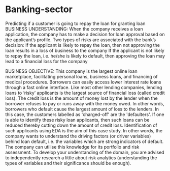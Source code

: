 # Banking-sector
Predicting if a customer is going to repay the loan for granting loan
BUSINESS UNDERSTANDING:
When the company receives a loan application, the company has to make a decision for loan approval based on the applicant’s profile. 
Two types of risks are associated with the bank’s decision:
If the applicant is likely to repay the loan, then not approving the loan results in a loss of business to the company
If the applicant is not likely to repay the loan, i.e. he/she is likely to default, then approving the loan may lead to a financial loss for the company

BUSINESS OBJECTIVE:
This company is the largest online loan marketplace, facilitating personal loans, business loans, and financing of medical procedures.
Borrowers can easily access lower interest rate loans through a fast online interface. 
Like most other lending companies, lending loans to ‘risky’ applicants is the largest source of financial loss (called credit loss). 
The credit loss is the amount of money lost by the lender when the borrower refuses to pay or runs away with the money owed. 
In other words, borrowers who default cause the largest amount of loss to the lenders.
In this case, the customers labelled as 'charged-off' are the 'defaulters'. 
If one is able to identify these risky loan applicants, then such loans can be reduced thereby cutting down the amount of credit loss.
Identification of such applicants using EDA is the aim of this case study.
In other words, the company wants to understand the driving factors (or driver variables) behind loan default, i.e. the variables which are strong indicators of default.  
The company can utilise this knowledge for its portfolio and risk assessment. 
To develop your understanding of the domain, you are advised to independently research a little about risk analytics (understanding the types of variables and their significance should be enough).


 
